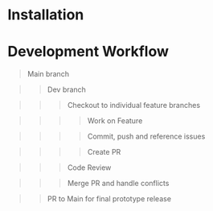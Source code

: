 # Installation

# Development Workflow

> Main branch

>> Dev branch

>>> Checkout to individual feature branches

>>>> Work on Feature

>>>> Commit, push and reference issues

>>>> Create PR

>>> Code Review

>>> Merge PR and handle conflicts

>> PR to Main for final prototype release

# 